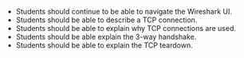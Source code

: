 - Students should continue to be able to navigate the Wireshark UI.
- Students should be able to describe a TCP connection.
- Students should be able to explain why TCP connections are used.
- Students should be able explain the 3-way handshake.
- Students should be able to explain the TCP teardown.
